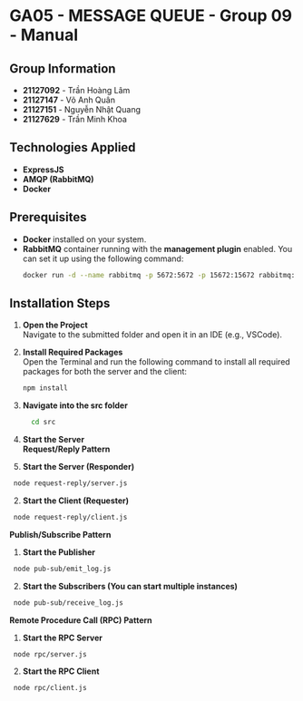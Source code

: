 # GA05 - MESSAGE QUEUE - Group 09 - Manual

## Group Information
- **21127092** - Trần Hoàng Lâm
- **21127147** - Võ Anh Quân
- **21127151** - Nguyễn Nhật Quang
- **21127629** - Trần Minh Khoa

## Technologies Applied
- **ExpressJS**
- **AMQP (RabbitMQ)**
- **Docker**

## Prerequisites
- **Docker** installed on your system.
- **RabbitMQ** container running with the **management plugin** enabled. You can set it up using the following command:
   ```bash
   docker run -d --name rabbitmq -p 5672:5672 -p 15672:15672 rabbitmq:management
   ```

## Installation Steps

1. **Open the Project**  
   Navigate to the submitted folder and open it in an IDE (e.g., VSCode).

2. **Install Required Packages**  
   Open the Terminal and run the following command to install all required packages for both the server and the client:
   ```bash
   npm install
   ```
3. **Navigate into the src folder**
    ```bash
      cd src
    ```
4. **Start the Server**  
**Request/Reply Pattern**
  1. **Start the Server (Responder)**  
  ```bash
   node request-reply/server.js
   ```
  2. **Start the Client (Requester)**  
  ```bash
   node request-reply/client.js
   ```
**Publish/Subscribe Pattern**
  1. **Start the Publisher**  
  ```bash
   node pub-sub/emit_log.js
   ```
  2. **Start the Subscribers (You can start multiple instances)**  
  ```bash
   node pub-sub/receive_log.js
   ```
**Remote Procedure Call (RPC) Pattern**
  1. **Start the RPC Server**  
  ```bash
   node rpc/server.js
   ```
  2. **Start the RPC Client**  
  ```bash
   node rpc/client.js
  ```


